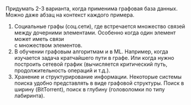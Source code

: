 Придумать 2-3 варианта, когда применима графовая база данных. Можно даже абзац на контекст каждого примера.
1. Социальные графы (соц.сети), где встречается множество связей между дочерними элементами. Особенно когда один элемент может иметь связи <br>
с множеством элементов.
2. В обучении графовым алгоритмам и в ML. Например, когда изучается задача кратчайшего пути в графе. Или когда нужно построить сетевой график (вычисляется
критический путь, продолжительность операций и т.д.). 
3. Хранение и структурирование информации. Некоторые системы поиска удобно представлять в виде графовой структуры. Поиск в ширину (BitTorrent), поиск 
в глубину (головоломки по типу лабиринта). 
